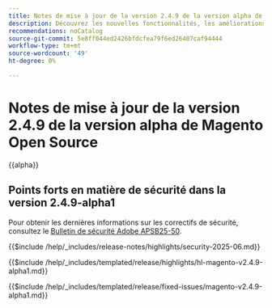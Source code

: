 ```yaml
---
title: Notes de mise à jour de la version 2.4.9 de la version alpha de Magento Open Source
description: Découvrez les nouvelles fonctionnalités, les améliorations, les correctifs et les problèmes connus de la version 2.4.9 de la version alpha de Magento Open Source.
recommendations: noCatalog
source-git-commit: 5e8ff044ed2426bfdcfea79f6ed26407caf94444
workflow-type: tm+mt
source-wordcount: '49'
ht-degree: 0%

---
```



# Notes de mise à jour de la version 2.4.9 de la version alpha de Magento Open Source

{{alpha}}

## Points forts en matière de sécurité dans la version 2.4.9-alpha1

Pour obtenir les dernières informations sur les correctifs de sécurité, consultez le [Bulletin de sécurité Adobe APSB25-50](https://helpx.adobe.com/fr/security/products/magento/apsb25-50.html).

{{$include /help/_includes/release-notes/highlights/security-2025-06.md}}

<!-- Highlights in v2.4.9-alpha1 -->

{{$include /help/_includes/templated/release/highlights/hl-magento-v2.4.9-alpha1.md}}

<!-- Fixed issues in v2.4.9-alpha1 -->

{{$include /help/_includes/templated/release/fixed-issues/magento-v2.4.9-alpha1.md}}
